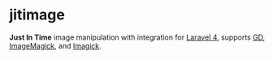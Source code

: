jitimage
========

**Just In Time** image manipulation with integration for [Laravel 4](http://laravel.com/), supports [GD](http://www.php.net/manual/en/book.image.php), [ImageMagick](http://imagemagick.org/), and [Imagick](http://www.php.net/manual/en/book.imagick.php).

